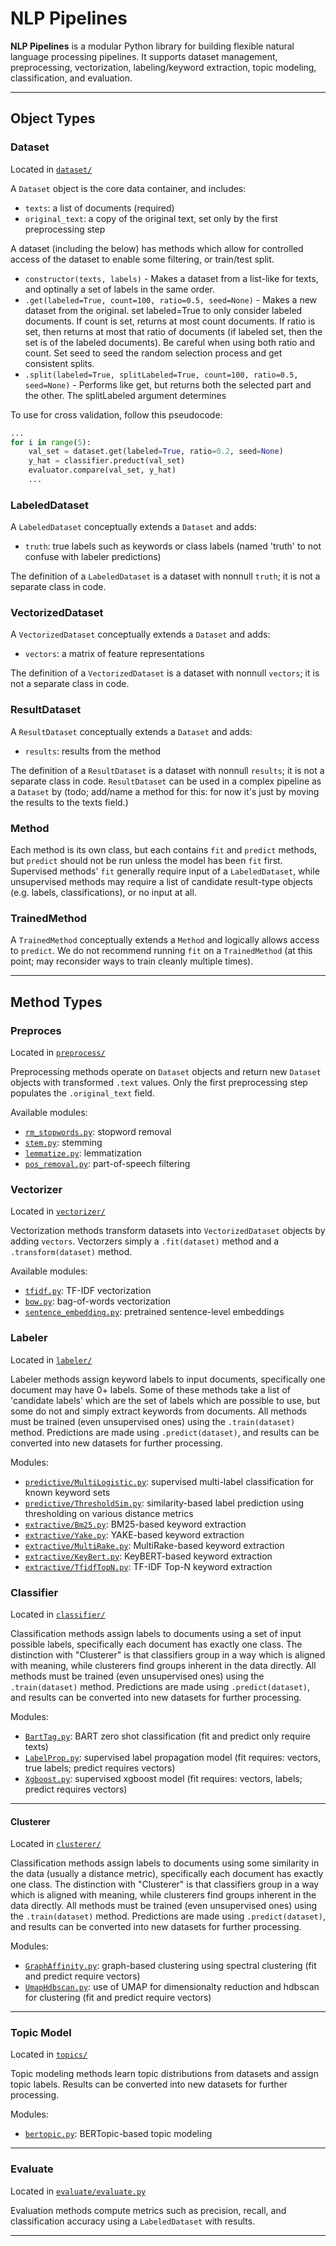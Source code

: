 # NLP Pipelines

**NLP Pipelines** is a modular Python library for building flexible natural language processing pipelines. It supports dataset management, preprocessing, vectorization, labeling/keyword extraction, topic modeling, classification, and evaluation.

---


## Object Types

### Dataset

Located in [`dataset/`](nlp_pipelines/dataset/)

A `Dataset` object is the core data container, and includes:
- `texts`: a list of documents (required)
- `original_text`: a copy of the original text, set only by the first preprocessing step

A dataset (including the below) has methods which allow for controlled access of the dataset to enable some filtering, or train/test split.
- `constructor(texts, labels)` - Makes a dataset from a list-like for texts, and optinally a set of labels in the same order.
- `.get(labeled=True, count=100, ratio=0.5, seed=None)` - Makes a new dataset from the original. set labeled=True to only consider labeled documents. If count is set, returns at most count documents. If ratio is set, then returns at most that ratio of documents (if labeled set, then the set is of the labeled documents). Be careful when using both ratio and count. Set seed to seed the random selection process and get consistent splits.
- `.split(labeled=True, splitLabeled=True, count=100, ratio=0.5, seed=None)` - Performs like get, but returns both the selected part and the other. The splitLabeled argument determines 

To use for cross validation, follow this pseudocode:
```python
...
for i in range(5):
    val_set = dataset.get(labeled=True, ratio=0.2, seed=None)
    y_hat = classifier.preduct(val_set)
    evaluator.compare(val_set, y_hat)
    ...
```

### LabeledDataset
A `LabeledDataset` conceptually extends a `Dataset` and adds:
- `truth`: true labels such as keywords or class labels (named 'truth' to not confuse with labeler predictions)

The definition of a `LabeledDataset` is a dataset with nonnull `truth`; it is not a separate class in code.

### VectorizedDataset

A `VectorizedDataset` conceptually extends a `Dataset` and adds:
- `vectors`: a matrix of feature representations

The definition of a `VectorizedDataset` is a dataset with nonnull `vectors`; it is not a separate class in code.

### ResultDataset

A `ResultDataset` conceptually extends a `Dataset` and adds:
- `results`: results from the method

The definition of a `ResultDataset` is a dataset with nonnull `results`; it is not a separate class in code.
`ResultDataset` can be used in a complex pipeline as a `Dataset` by (todo; add/name a method for this: for now it's just by moving the results to the texts field.)

### Method

Each method is its own class, but each contains `fit` and `predict` methods, but `predict` should not be run unless the model has been `fit` first. Supervised methods' `fit` generally require input of a `LabeledDataset`, while unsupervised methods may require a list of candidate result-type objects (e.g. labels, classifications), or no input at all.

### TrainedMethod

A `TrainedMethod` conceptually extends a `Method` and logically allows access to `predict`. We do not recommend running `fit` on a `TrainedMethod` (at this point; may reconsider ways to train cleanly multiple times).

---

## Method Types

### Preproces

Located in [`preprocess/`](nlp_pipelines/preprocess)

Preprocessing methods operate on `Dataset` objects and return new `Dataset` objects with transformed `.text` values. Only the first preprocessing step populates the `.original_text` field.

Available modules:
- [`rm_stopwords.py`](nlp_pipelines/preprocess/rm_stopwords.py): stopword removal
- [`stem.py`](nlp_pipelines/preprocess/stem.py): stemming
- [`lemmatize.py`](nlp_pipelines/preprocess/lemmatize.py): lemmatization
- [`pos_removal.py`](nlp_pipelines/preprocess/pos_removal.py): part-of-speech filtering


### Vectorizer

Located in [`vectorizer/`](nlp_pipelines/vectorizer)

Vectorization methods transform datasets into `VectorizedDataset` objects by adding `vectors`. Vectorzers simply a `.fit(dataset)` method and a  `.transform(dataset)` method.

Available modules:
- [`tfidf.py`](nlp_pipelines/vectorizer/tfidf.py): TF-IDF vectorization
- [`bow.py`](nlp_pipelines/vectorizer/bow.py): bag-of-words vectorization
- [`sentence_embedding.py`](nlp_pipelines/vectorizer/sentence_embedding.py): pretrained sentence-level embeddings 


### Labeler

Located in [`labeler/`](nlp_pipelines/labeler)

Labeler methods assign keyword labels to input documents, specifically one document may have 0+ labels. Some of these methods take a list of 'candidate labels' which are the set of labels which are possible to use, but some do not and simply extract keywords from documents. All methods must be trained (even unsupervised ones) using the `.train(dataset)` method. Predictions are made using `.predict(dataset)`, and results can be converted into new datasets for further processing.

Modules:
- [`predictive/MultiLogistic.py`](nlp_pipelines/labeler/predictive/MultiLogistic.py): supervised multi-label classification for known keyword sets
- [`predictive/ThresholdSim.py`](nlp_pipelines/labeler/predictive/ThresholdSim.py): similarity-based label prediction using thresholding on various distance metrics
- [`extractive/Bm25.py`](nlp_pipelines/labeler/extractive/Bm25.py): BM25-based keyword extraction
- [`extractive/Yake.py`](nlp_pipelines/labeler/extractive/Yake.py): YAKE-based keyword extraction
- [`extractive/MultiRake.py`](nlp_pipelines/labeler/extractive/MultiRake.py): MultiRake-based keyword extraction
- [`extractive/KeyBert.py`](nlp_pipelines/labeler/extractive/KeyBert.py): KeyBERT-based keyword extraction
- [`extractive/TfidfTopN.py`](nlp_pipelines/labeler/extractive/TfidfTopN.py): TF-IDF Top-N keyword extraction


### Classifier

Located in [`classifier/`](nlp_pipelines/classifier)

Classification methods assign labels to documents using a set of input possible labels, specifically each document has exactly one class. The distinction with "Clusterer" is that classifiers group in a way which is aligned with meaning, while clusterers find groups inherent in the data directly. All methods must be trained (even unsupervised ones) using the `.train(dataset)` method. Predictions are made using `.predict(dataset)`, and results can be converted into new datasets for further processing.

Modules:
- [`BartTag.py`](nlp_pipelines/classifier/BartTag.py): BART zero shot classification (fit and predict only require texts)
- [`LabelProp.py`](nlp_pipelines/classifier/LabelProp.py): supervised label propagation model (fit requires: vectors, true labels; predict requires vectors)
- [`Xgboost.py`](nlp_pipelines/classifier/Xgboost.py): supervised xgboost model (fit requires: vectors, labels; predict requires vectors)

---
#### Clusterer

Located in [`clusterer/`](nlp_pipelines/clusterer)

Classification methods assign labels to documents using some similarity in the data (usually a distance metric), specifically each document has exactly one class. The distinction with "Clusterer" is that classifiers group in a way which is aligned with meaning, while clusterers find groups inherent in the data directly. All methods must be trained (even unsupervised ones) using the `.train(dataset)` method. Predictions are made using `.predict(dataset)`, and results can be converted into new datasets for further processing.

Modules:
- [`GraphAffinity.py`](nlp_pipelines/clusterer/GraphAffinity.py): graph-based clustering using spectral clustering (fit and predict require vectors)
- [`UmapHdbscan.py`](nlp_pipelines/clusterer/UmapHdbscan.py): use of UMAP for dimensionalty reduction and hdbscan for clustering (fit and predict require vectors)

---

### Topic Model

Located in [`topics/`](nlp_pipelines/topics)

Topic modeling methods learn topic distributions from datasets and assign topic labels. Results can be converted into new datasets for further processing.

Modules:
- [`bertopic.py`](nlp_pipelines/topics/bertopic.py): BERTopic-based topic modeling

---

### Evaluate

Located in [`evaluate/evaluate.py`](nlp_pipelines/evaluate/evaluate.py)

Evaluation methods compute metrics such as precision, recall, and classification accuracy using a `LabeledDataset` with results.

---
